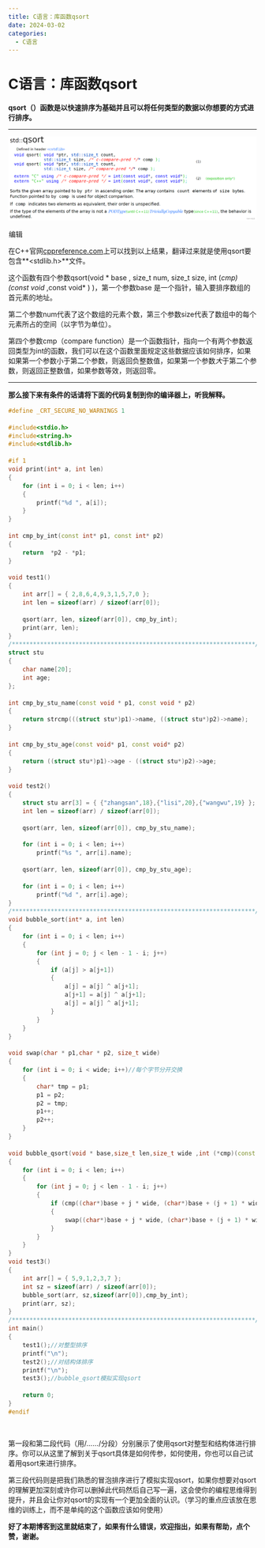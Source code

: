 ```yaml
---
title: C语言：库函数qsort
date: 2024-03-02
categories:
  - C语言
---
```

# C语言：库函数qsort

​    **qsort（）函数是以快速排序为基础并且可以将任何类型的数据以你想要的方式进行排序。**

------

![img](https://raw.githubusercontent.com/QinMou000/pic/main/d1aa13d9465af1bb76bea7e9f341e609.png)

![点击并拖拽以移动](data:image/gif;base64,R0lGODlhAQABAPABAP///wAAACH5BAEKAAAALAAAAAABAAEAAAICRAEAOw==)编辑

在C++官网[cppreference.com](https://en.cppreference.com/)上可以找到以上结果，翻译过来就是使用qsort要包含**<stdlib.h>**文件。

这个函数有四个参数qsort(void * base , size_t num, size_t size, int (*cmp)(const void* ,const void* ) )，第一个参数base 是一个指针，输入要排序数组的首元素的地址。

第二个参数num代表了这个数组的元素个数，第三个参数size代表了数组中的每个元素所占的空间（以字节为单位）。

第四个参数cmp（compare function）是一个函数指针，指向一个有两个参数返回类型为int的函数，我们可以在这个函数里面规定这些数据应该如何排序，如果如果第一个参数小于第二个参数，则返回负整数值，如果第一个参数*大*于第二个参数，则返回正整数值，如果参数等效，则返回零。

------

**那么接下来有条件的话请将下面的代码复制到你的编译器上，听我解释。**

```cpp
#define _CRT_SECURE_NO_WARNINGS 1

#include<stdio.h>
#include<string.h>
#include<stdlib.h>

#if 1
void print(int* a, int len)
{
	for (int i = 0; i < len; i++)
	{
		printf("%d ", a[i]);
	}
}

int cmp_by_int(const int* p1, const int* p2)
{
	return  *p2 - *p1;
}

void test1()
{
	int arr[] = { 2,8,6,4,9,3,1,5,7,0 };
	int len = sizeof(arr) / sizeof(arr[0]);

	qsort(arr, len, sizeof(arr[0]), cmp_by_int);
	print(arr, len);
}
/*********************************************************************/
struct stu
{
	char name[20];
	int age;
};

int cmp_by_stu_name(const void * p1, const void * p2)
{
	return strcmp(((struct stu*)p1)->name, ((struct stu*)p2)->name);
}

int cmp_by_stu_age(const void* p1, const void* p2)
{
	return ((struct stu*)p1)->age - ((struct stu*)p2)->age;
}

void test2()
{
	struct stu arr[3] = { {"zhangsan",18},{"lisi",20},{"wangwu",19} };
	int len = sizeof(arr) / sizeof(arr[0]);

	qsort(arr, len, sizeof(arr[0]), cmp_by_stu_name);

	for (int i = 0; i < len; i++)
		printf("%s ", arr[i].name);

	qsort(arr, len, sizeof(arr[0]), cmp_by_stu_age);

	for (int i = 0; i < len; i++)
		printf("%d ", arr[i].age);
}
/*********************************************************************/
void bubble_sort(int* a, int len)
{
	for (int i = 0; i < len; i++)
	{
		for (int j = 0; j < len - 1 - i; j++)
		{
			if (a[j] > a[j+1])
			{
				a[j] = a[j] ^ a[j+1];
				a[j+1] = a[j] ^ a[j+1];
				a[j] = a[j] ^ a[j+1];
			}
		}
	}
}

void swap(char * p1,char * p2, size_t wide)
{
	for (int i = 0; i < wide; i++)//每个字节分开交换
	{
		char* tmp = p1;
		p1 = p2;
		p2 = tmp;
		p1++;
		p2++;
	}
}

void bubble_qsort(void * base,size_t len,size_t wide ,int (*cmp)(const void* ,const void* ))
{
	for (int i = 0; i < len; i++)
	{
		for (int j = 0; j < len - 1 - i; j++)
		{
			if (cmp((char*)base + j * wide, (char*)base + (j + 1) * wide) > 0)//将第j和第j+1个元素的首地址传去cmp
			{
				swap((char*)base + j * wide, (char*)base + (j + 1) * wide, wide);//交换函数
			}
		}
	}
}
void test3()
{
	int arr[] = { 5,9,1,2,3,7 };
	int sz = sizeof(arr) / sizeof(arr[0]);
	bubble_sort(arr, sz,sizeof(arr[0]),cmp_by_int);
	print(arr, sz);
}
/*********************************************************************/
int main()
{
	test1();//对整型排序
	printf("\n");
	test2();//对结构体排序
	printf("\n");
	test3();//bubble_qsort模拟实现qsort

	return 0;
}
#endif
```

![点击并拖拽以移动](data:image/gif;base64,R0lGODlhAQABAPABAP///wAAACH5BAEKAAAALAAAAAABAAEAAAICRAEAOw==)

第一段和第二段代码（用/*……*/分段）分别展示了使用qsort对整型和结构体进行排序。你可以从这里了解到关于qsort具体是如何传参，如何使用，你也可以自己试着用qsort来进行排序。

第三段代码则是把我们熟悉的冒泡排序进行了模拟实现qsort，如果你想要对qsort的理解更加深刻或许你可以删掉此代码然后自己写一遍，这会使你的编程思维得到提升，并且会让你对qsort的实现有一个更加全面的认识。（学习的重点应该放在思维的训练上，而不是单纯的这个函数应该如何使用）

**好了本期博客到这里就结束了，如果有什么错误，欢迎指出，如果有帮助，点个赞，谢谢。**